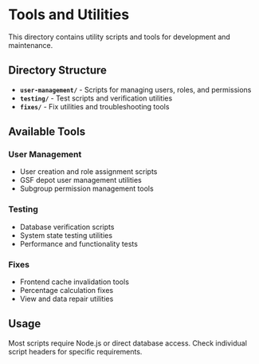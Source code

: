 # Tools and Utilities

This directory contains utility scripts and tools for development and maintenance.

## Directory Structure

- **`user-management/`** - Scripts for managing users, roles, and permissions
- **`testing/`** - Test scripts and verification utilities
- **`fixes/`** - Fix utilities and troubleshooting tools

## Available Tools

### User Management
- User creation and role assignment scripts
- GSF depot user management utilities
- Subgroup permission management tools

### Testing
- Database verification scripts
- System state testing utilities
- Performance and functionality tests

### Fixes
- Frontend cache invalidation tools
- Percentage calculation fixes
- View and data repair utilities

## Usage

Most scripts require Node.js or direct database access. Check individual script headers for specific requirements.